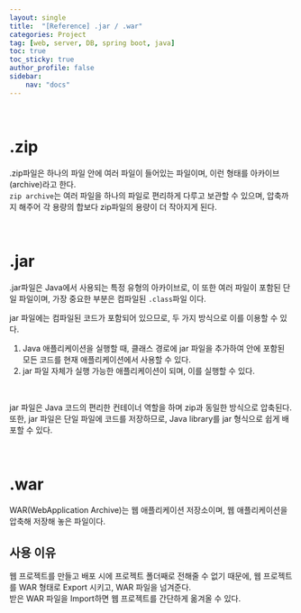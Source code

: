 ```yaml
---
layout: single
title:  "[Reference] .jar / .war"
categories: Project
tag: [web, server, DB, spring boot, java]
toc: true
toc_sticky: true
author_profile: false
sidebar:
    nav: "docs"
---
```


<br>

# .zip

.zip파일은 하나의 파일 안에 여러 파일이 들어있는 파일이며, 이런 형태를 아카이브(archive)라고 한다.<br>
`zip archive`는 여러 파일을 하나의 파일로 편리하게 다루고 보관할 수 있으며, 압축까지 해주어 각 용량의 합보다 zip파일의 용량이 더 작아지게 된다.

<br>

# .jar

.jar파일은 Java에서 사용되는 특정 유형의 아카이브로, 이 또한 여러 파일이 포함된 단일 파일이며, 가장 중요한 부분은 컴파일된 `.class`파일 이다.
<br>

jar 파일에는 컴파일된 코드가 포함되어 있으므로, 두 가지 방식으로 이를 이용할 수 있다.

1. Java 애플리케이션을 실행할 때, 클래스 경로에 jar 파일을 추가하여 안에 포함된 모든 코드를 현재 애플리케이션에서 사용할 수 있다.
2. jar 파일 자체가 실행 가능한 애플리케이션이 되며, 이를 실행할 수 있다.
<br>

jar 파일은 Java 코드의 편리한 컨테이너 역할을 하며 zip과 동일한 방식으로 압축된다.<br>
또한, jar 파일은 단일 파일에 코드를 저장하므로, Java library를 jar 형식으로 쉽게 배포할 수 있다.

<br>

# .war

WAR(WebApplication Archive)는 웹 애플리케이션 저장소이며, 웹 애플리케이션을 압축해 저장해 놓은 파일이다.

## 사용 이유

웹 프로젝트를 만들고 배포 시에 프로젝트 폴더째로 전해줄 수 없기 때문에, 웹 프로젝트를 WAR 형태로 Export 시키고, WAR 파일을 넘겨준다.<br>
받은 WAR 파일을 Import하면 웹 프로젝트를 간단하게 옮겨올 수 있다.